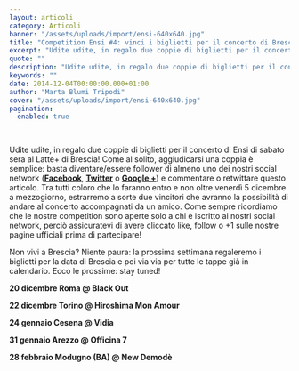 ```yaml
---
layout: articoli
category: Articoli
banner: "/assets/uploads/import/ensi-640x640.jpg"
title: "Competition Ensi #4: vinci i biglietti per il concerto di Brescia!"
excerpt: "Udite udite, in regalo due coppie di biglietti per il concerto di Ensi di sabato sera al Latte+ di Brescia!  Come al solito, aggiudicarsi una coppia è semplice: basta diventare/essere follower di almeno uno dei nostri social network (Facebook, Twitter o Google +) e commentare o retwittare questo articolo. Tra tutti coloro che lo faranno entro e non oltre [&hellip"
quote: ""
description: "Udite udite, in regalo due coppie di biglietti per il concerto di Ensi di sabato sera al Latte+ di Brescia!  Come al solito, aggiudicarsi una coppia è semplice: basta diventare/essere follower di almeno uno dei nostri social network (Facebook, Twitter o Google +) e commentare o retwittare questo articolo. Tra tutti coloro che lo faranno entro e non oltre [&hellip"
keywords: ""
date: 2014-12-04T00:00:00.000+01:00
author: "Marta Blumi Tripodi"
cover: "/assets/uploads/import/ensi-640x640.jpg"
pagination:
  enabled: true

---
```


[](https://hotmc.com/wp-content/uploads/2014/08/ensi.jpg)

Udite udite, in regalo due coppie di biglietti per il concerto di Ensi di sabato sera al Latte+ di Brescia! Come al solito, aggiudicarsi una coppia è semplice: basta diventare/essere follower di almeno uno dei nostri social network ([**Facebook**](https://www.facebook.com/hotmcmag "https://www.facebook.com/hotmcmag"), [**Twitter**](https://twitter.com/hotmcmag "https://twitter.com/hotmcmag") o **[Google +](https://plus.google.com/u/0/111205470567886985739/posts "https://plus.google.com/u/0/111205470567886985739/posts")**) e commentare o retwittare questo articolo. Tra tutti coloro che lo faranno entro e non oltre venerdì 5 dicembre a mezzogiorno, estrarremo a sorte due vincitori che avranno la possibilità di andare al concerto accompagnati da un amico. Come sempre ricordiamo che le nostre competition sono aperte solo a chi è iscritto ai nostri social network, perciò assicuratevi di avere cliccato like, follow o +1 sulle nostre pagine ufficiali prima di partecipare!

Non vivi a Brescia? Niente paura: la prossima settimana regaleremo i biglietti per la data di Brescia e poi via via per tutte le tappe già in calendario. Ecco le prossime: stay tuned!

**20 dicembre Roma @ Black Out**

**22 dicembre Torino @ Hiroshima Mon Amour**

**24 gennaio Cesena @ Vidia**

**31 gennaio Arezzo @ Officina 7**

**28 febbraio Modugno (BA) @ New Demodè**